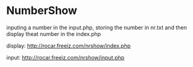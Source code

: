 NumberShow
==========

inputing a number in the input.php, storing the number in nr.txt and then display theat number in the index.php

display:
http://rocar.freeiz.com/nrshow/index.php

input:
http://rocar.freeiz.com/nrshow/input.php
